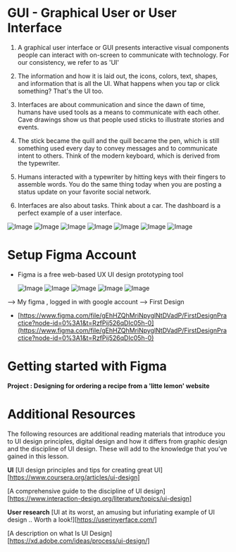 # GUI - Graphical User or User Interface

1. A graphical user interface or GUI presents interactive visual components people can interact with on-screen to communicate with technology. For our consistency, we refer to as 'UI'

2. The information and how it is laid out, the icons, colors, text, shapes, and information that is all the UI. What happens when you tap or click something? That's the UI too.

3. Interfaces are about communication and since the dawn of time, humans have used tools as a means to communicate with each other. Cave drawings show us that people used sticks to illustrate stories and events.

4. The stick became the quill and the quill became the pen, which is still something used every day to convey messages and to communicate intent to others. Think of the modern keyboard, which is derived from the typewriter.

5. Humans interacted with a typewriter by hitting keys with their fingers to assemble words. You do the same thing today when you are posting a status update on your favorite social network.

6. Interfaces are also about tasks. Think about a car. The dashboard is a perfect example of a user interface.

![Image](./Imgs/UI/1.png)
![Image](./Imgs/UI/2.png)
![Image](./Imgs/UI/3.png)
![Image](./Imgs/UI/4.png)
![Image](./Imgs/UI/5.png)
![Image](./Imgs/UI/6.png)
![Image](./Imgs/UI/7.png)

# Setup Figma Account

- Figma is a free web-based UX UI design prototyping tool

  ![Image](./Imgs/UI/Figma/1.png)
  ![Image](./Imgs/UI/Figma/2.png)
  ![Image](./Imgs/UI/Figma/3.png)
  ![Image](./Imgs/UI/Figma/4.png)
  ![Image](./Imgs/UI/Figma/5.png)

--> My figma , logged in with google account
--> First Design

- [https://www.figma.com/file/gEhHZQhMriNpyglNtDVadP/FirstDesignPractice?node-id=0%3A1&t=RzfPij526qDIc05h-0](https://www.figma.com/file/gEhHZQhMriNpyglNtDVadP/FirstDesignPractice?node-id=0%3A1&t=RzfPij526qDIc05h-0)

# Getting started with Figma

**Project : Designing for ordering a recipe from a 'litte lemon' website**

# Additional Resources

The following resources are additional reading materials that introduce you to UI design principles, digital design and how it differs from graphic design and the discipline of UI design. These will add to the knowledge that you’ve gained in this lesson.

**UI**
[UI design principles and tips for creating great UI][https://www.coursera.org/articles/ui-design]

[A comprehensive guide to the discipline of UI design][https://www.interaction-design.org/literature/topics/ui-design]

**User research**
[UI at its worst, an amusing but infuriating example of UI design .. Worth a look!][https://userinyerface.com/]

[A description on what Is UI Design][https://xd.adobe.com/ideas/process/ui-design/]
